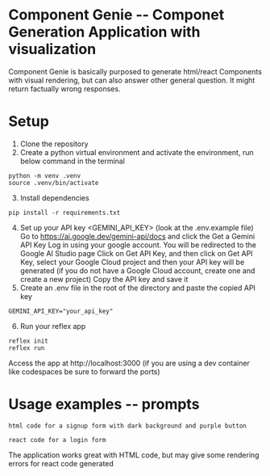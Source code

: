 # Component Genie -- Componet Generation Application with visualization

Component Genie is basically purposed to generate html/react Components with visual rendering, but can also answer other general question. It might return factually wrong responses.

# Setup

1. Clone the repository
2. Create a python virtual environment and activate the environment, run below command in the terminal
```
python -m venv .venv
source .venv/bin/activate
```
3. Install dependencies
```
pip install -r requirements.txt
```
4. Set up your API key <GEMINI_API_KEY> (look at the .env.example file)
    Go to https://ai.google.dev/gemini-api/docs and click the Get a Gemini API Key
    Log in using your google account. You will be redirected to the Google AI Studio page 
    Click on Get API Key, and then click on Get API Key, select your Google Cloud project and then your API key will be generated (if you do not have a Google Cloud account, create one and create a new project)
    Copy the API key and save it
5. Create an .env file in the root of the directory and paste the copied API key
```
GEMINI_API_KEY="your_api_key"
```
6. Run your reflex app
```
reflex init
reflex run
```
Access the app at http://localhost:3000 (if you are using a dev container like codespaces be sure to forward the ports)

# Usage examples -- prompts
```
html code for a signup form with dark background and purple button

react code for a login form 
```
The application works great with HTML code, but may give some rendering errors for react code generated
